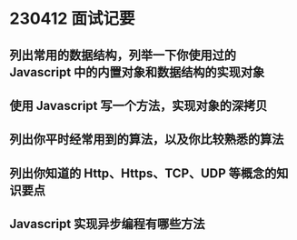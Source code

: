 # 230412 面试记要

## 列出常用的数据结构，列举一下你使用过的 Javascript 中的内置对象和数据结构的实现对象

## 使用 Javascript 写一个方法，实现对象的深拷贝

## 列出你平时经常用到的算法，以及你比较熟悉的算法

## 列出你知道的 Http、Https、TCP、UDP 等概念的知识要点

## Javascript 实现异步编程有哪些方法
